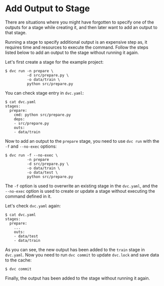 # Add Output to Stage

There are situations where you might have forgotten to specify one of the
<abbr>outputs</abbr> for a stage while creating it, and then later want to add
an output to that stage.

Running a stage to specify additional output is an expensive step as, it
requires time and resources to execute the command. Follow the steps listed
below to add an output to the stage without running it again.

Let's first create a stage for the example <abbr>project</abbr>:

```dvc
$ dvc run -n prepare \
          -d src/prepare.py \
          -o data/train \
          python src/prepare.py
```

You can check stage entry in `dvc.yaml`:

```dvc
$ cat dvc.yaml
stages:
  prepare:
    cmd: python src/prepare.py
    deps:
    - src/prepare.py
    outs:
    - data/train
```

Now to add an output to the `prepare` stage, you need to use `dvc run` with the
`-f` and `--no-exec` options:

```dvc
$ dvc run -f --no-exec \
          -n prepare
          -d src/prepare.py \
          -o data/train \
          -o data/test \
          python src/prepare.py
```

The `-f` option is used to overwrite an existing stage in the `dvc.yaml`, and
the `--no-exec` option is used to create or update a stage without executing the
command defined in it.

Let's check `dvc.yaml` again:

```dvc
$ cat dvc.yaml
stages:
  prepare:
    ...
    outs:
    - data/test
    - data/train
```

As you can see, the new output has been added to the `train` stage in
`dvc.yaml`. Now you need to run `dvc commit` to update `dvc.lock` and save data
to the <abbr>cache</abbr>:

```dvc
$ dvc commit
```

Finally, the output has been added to the stage without running it again.
